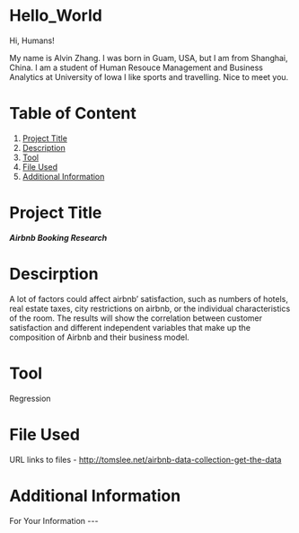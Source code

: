 # Hello_World

Hi, Humans!

My name is Alvin Zhang. I was born in Guam, USA, but I am from Shanghai, China. 
I am a student of Human Resouce Management and Business Analytics at University of Iowa
I like sports and travelling. 
Nice to meet you.

# **Table of Content**
1. [Project Title](#Project-Title) 
2. [Description](#Description)
3. [Tool](#Tool)
4. [File Used](#File-Used)
5. [Additional Information](#Additional-Information)


# Project Title
***Airbnb Booking Research***

# Descirption
A lot of factors could affect airbnb’ satisfaction, such as numbers of hotels, real estate taxes, city restrictions on airbnb, or the individual characteristics of the room. 
The results will show the correlation between customer satisfaction and different independent variables that make up the composition of Airbnb and their business model.  

# Tool
Regression 
# File Used
URL links to files - http://tomslee.net/airbnb-data-collection-get-the-data
# Additional Information
For Your Information --- 
